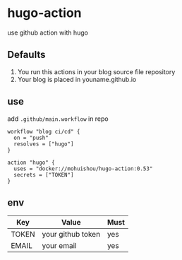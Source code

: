 # hugo-action

use github action with hugo

## Defaults

1. You run this actions in your blog source file repository
2. Your blog is placed in youname.github.io

## use

add `.github/main.workflow` in repo

```
workflow "blog ci/cd" {
  on = "push"
  resolves = ["hugo"]
}

action "hugo" {
  uses = "docker://mohuishou/hugo-action:0.53"
  secrets = ["TOKEN"]
}
```

## env

| Key   | Value             | Must |
| ----- | ----------------- | ---- |
| TOKEN | your github token | yes  |
| EMAIL | your email        | yes  |
